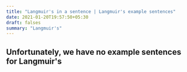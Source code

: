 ```yaml
---
title: "Langmuir's in a sentence | Langmuir's example sentences"
date: 2021-01-20T19:57:50+05:30
draft: falses
summary: "Langmuir's"
---
```

## Unfortunately, we have no example sentences for Langmuir's                 
